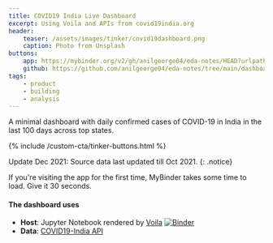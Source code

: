 ```yaml
---
title: COVID19 India Live Dashboard
excerpt: Using Voila and APIs from covid19india.org
header:
    teaser: /assets/images/tinker/covid19dashboard.png
    caption: Photo from Unsplash
buttons:
    app: https://mybinder.org/v2/gh/anilgeorge04/eda-notes/HEAD?urlpath=%2Fvoila%2Frender%2Fdashboards%2Fcovid-19-dashboard.ipynb
    github: https://github.com/anilgeorge04/eda-notes/tree/main/dashboards
tags:
    - product
    - building
    - analysis
---
```

A minimal dashboard with daily confirmed cases of COVID-19 in India in the last 100 days across top states.

{% include /custom-cta/tinker-buttons.html %}

Update Dec 2021: Source data last updated till Oct 2021.
{: .notice}

If you're visiting the app for the first time, MyBinder takes some time to load. Give it 30 seconds.

#### The dashboard uses
- **Host**: Jupyter Notebook rendered by [Voila](https://voila.readthedocs.io/en/stable/using.html) [![Binder](https://mybinder.org/badge_logo.svg)](https://mybinder.org/v2/gh/anilgeorge04/eda-notes/HEAD?urlpath=%2Fvoila%2Frender%2Fdashboards%2Fcovid-19-dashboard.ipynb)
- **Data**: [COVID19-India API](https://api.covid19india.org/)
